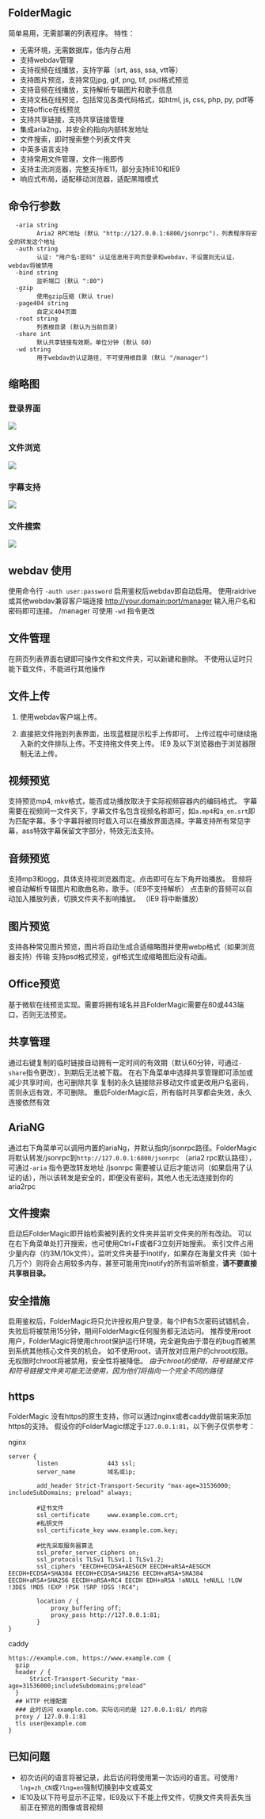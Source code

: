 FolderMagic
----------

简单易用，无需部署的列表程序。
特性：
* 无需环境，无需数据库，低内存占用
* 支持webdav管理
* 支持视频在线播放，支持字幕（srt, ass, ssa, vtt等）
* 支持图片预览，支持常见jpg, gif, png, tif, psd格式预览
* 支持音频在线播放，支持解析专辑图片和歌手信息
* 支持文档在线预览，包括常见各类代码格式，如html, js, css, php, py, pdf等
* 支持office在线预览
* 支持共享链接，支持共享链接管理
* 集成aria2ng，并安全的指向内部转发地址
* 文件搜索，即时搜索整个列表文件夹
* 中英多语言支持
* 支持常用文件管理，文件一拖即传
* 支持主流浏览器，完整支持IE11，部分支持IE10和IE9
* 响应式布局，适配移动浏览器，适配黑暗模式

## 命令行参数
```
  -aria string
        Aria2 RPC地址 (默认 "http://127.0.0.1:6800/jsonrpc")，列表程序将安全的转发这个地址
  -auth string
        认证: "用户名:密码" 认证信息用于网页登录和webdav，不设置则无认证，webdav将被禁用
  -bind string
        监听端口 (默认 ":80")
  -gzip
        使用gzip压缩 (默认 true)
  -page404 string
        自定义404页面
  -root string
        列表根目录 (默认为当前目录)
  -share int
        默认共享链接有效期，单位分钟 (默认 60)
  -wd string
        用于webdav的认证路径, 不可使用根目录 (默认 "/manager")
```

## 缩略图

### 登录界面
<img src="https://raw.githubusercontent.com/FolderMagic/FolderMagic/master/thumbnails/login.png" />

### 文件浏览
<img src="https://raw.githubusercontent.com/FolderMagic/FolderMagic/master/thumbnails/browse.png" />

### 字幕支持
<img src="https://raw.githubusercontent.com/FolderMagic/FolderMagic/master/thumbnails/subtitle.png" />

### 文件搜索
<img src="https://raw.githubusercontent.com/FolderMagic/FolderMagic/master/thumbnails/search.png" />

## webdav 使用

使用命令行 `-auth user:password` 启用鉴权后webdav即自动启用。
使用raidrive或其他webdav兼容客户端连接 http://your.domain:port/manager 输入用户名和密码即可连接。
/manager 可使用 `-wd` 指令更改

## 文件管理

在网页列表界面右键即可操作文件和文件夹，可以新建和删除。
不使用认证时只能下载文件，不能进行其他操作

## 文件上传

1. 使用webdav客户端上传。

2. 直接把文件拖到列表界面，出现蓝框提示松手上传即可。
上传过程中可继续拖入新的文件排队上传。不支持拖文件夹上传。
IE9 及以下浏览器由于浏览器限制无法上传。

## 视频预览

支持预览mp4, mkv格式，能否成功播放取决于实际视频容器内的编码格式。
字幕需要在视频同一文件夹下，字幕文件名包含视频名称即可，如`a.mp4`和`a_en.srt`即为匹配字幕。多个字幕将被同时载入可以在播放界面选择。字幕支持所有常见字幕，ass特效字幕保留文字部分，特效无法支持。

## 音频预览

支持mp3和ogg，具体支持视浏览器而定。点击即可在左下角开始播放。
音频将被自动解析专辑图片和歌曲名称，歌手。（IE9不支持解析）
点击新的音频可以自动加入播放列表，切换文件夹不影响播放。 （IE9 将中断播放）

## 图片预览

支持各种常见图片预览，图片将自动生成合适缩略图并使用webp格式（如果浏览器支持）传输
支持psd格式预览，gif格式生成缩略图后没有动画。

## Office预览

基于微软在线预览实现。需要将拥有域名并且FolderMagic需要在80或443端口，否则无法预览。

## 共享管理

通过右键复制的临时链接自动拥有一定时间的有效期（默认60分钟，可通过`-share`指令更改），到期后无法被下载。
在右下角菜单中选择共享管理即可添加或减少共享时间，也可删除共享
复制的永久链接除非移动文件或更改用户名密码，否则永远有效，不可删除。
重启FolderMagic后，所有临时共享都会失效，永久连接依然有效

## AriaNG

通过右下角菜单可以调用内置的ariaNg，并默认指向/jsonrpc路径。FolderMagic将默认转发/jsonrpc到`http://127.0.0.1:6800/jsonrpc` （aria2 rpc默认路径），可通过`-aria` 指令更改转发地址
/jsonrpc 需要被认证后才能访问（如果启用了认证的话），所以该转发是安全的，即便没有密码，其他人也无法连接到你的aria2rpc

## 文件搜索

启动后FolderMagic即开始检索被列表的文件夹并监听文件夹的所有改动。
可以在右下角菜单处打开搜索，也可使用Ctrl+F或者F3立刻开始搜索。
索引文件占用少量内存（约3M/10k文件）。监听文件夹基于inotify，如果存在海量文件夹（如十几万个）则将会占用较多内存，甚至可能用完inotify的所有监听额度，**请不要直接共享根目录。**

## 安全措施

启用鉴权后，FolderMagic将只允许授权用户登录，每个IP有5次密码试错机会，失败后将被禁用15分钟，期间FolderMagic任何服务都无法访问。
推荐使用root用户，FolderMagic将使用chroot保护运行环境，完全避免由于潜在的bug而被黑到系统其他核心文件夹的机会。
如不使用root，请开放对应用户的chroot权限。无权限时chroot将被禁用，安全性将被降低。
*由于chroot的使用，符号链接文件和符号链接文件夹可能无法使用，因为他们将指向一个完全不同的路径*

## https

FolderMagic 没有https的原生支持，你可以通过nginx或者caddy做前端来添加https的支持。
假设你的FolderMagic绑定于`127.0.0.1:81`，以下例子仅供参考：

nginx
```
server {
        listen              443 ssl;
        server_name         域名或ip;

        add_header Strict-Transport-Security "max-age=31536000; includeSubDomains; preload" always;
        
        #证书文件
        ssl_certificate     www.example.com.crt;
        #私钥文件
        ssl_certificate_key www.example.com.key; 
        
        #优先采取服务器算法
        ssl_prefer_server_ciphers on;
        ssl_protocols TLSv1 TLSv1.1 TLSv1.2;
        ssl_ciphers "EECDH+ECDSA+AESGCM EECDH+aRSA+AESGCM EECDH+ECDSA+SHA384 EECDH+ECDSA+SHA256 EECDH+aRSA+SHA384 EECDH+aRSA+SHA256 EECDH+aRSA+RC4 EECDH EDH+aRSA !aNULL !eNULL !LOW !3DES !MD5 !EXP !PSK !SRP !DSS !RC4";

		location / {
			proxy_buffering off;
			proxy_pass http://127.0.0.1:81;
		}
}
```

caddy
```
https://example.com, https://www.example.com {
  gzip 
  header / {
      Strict-Transport-Security "max-age=31536000;includeSubdomains;preload"
  }
  ## HTTP 代理配置
  ### 此时访问 example.com，实际访问的是 127.0.0.1:81/ 的内容
  proxy / 127.0.0.1:81
  tls user@example.com
}

```

## 已知问题

* 初次访问的语言将被记录，此后访问将使用第一次访问的语言。可使用`?lng=zh_CN`或`?lng=en`强制切换到中文或英文
* IE10及以下符号显示不正常，IE9及以下不能上传文件，切换文件夹将丢失当前正在预览的图像或音视频